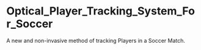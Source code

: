# Optical_Player_Tracking_System_For_Soccer
A new and non-invasive method of tracking Players in a Soccer Match. 
